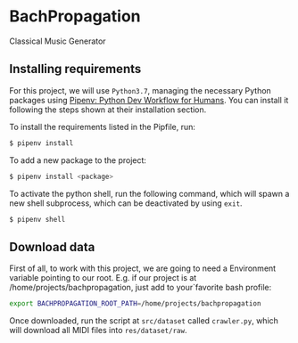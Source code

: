 # BachPropagation
Classical Music Generator

## Installing requirements

For this project, we will use `Python3.7`, managing the necessary Python packages using 
[Pipenv: Python Dev Workflow for Humans](https://pipenv.readthedocs.io/en/latest/).
You can install it following the steps shown at their installation section.

To install the requirements listed in the Pipfile, run:
```bash
$ pipenv install
```

To add a new package to the project:
```bash
$ pipenv install <package>
```

To activate the python shell, run the following command, which will spawn a new shell subprocess, which can be deactivated by using `exit`.
````bash
$ pipenv shell
````

## Download data

First of all, to work with this project, we are going to need a Environment variable pointing to our root.
E.g. if our project is at /home/projects/bachpropagation, just add to your`favorite bash profile:

```bash
export BACHPROPAGATION_ROOT_PATH=/home/projects/bachpropagation
```

Once downloaded, run the script at `src/dataset` called `crawler.py`, which will download all MIDI files into `res/dataset/raw`.